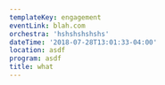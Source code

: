 ```yaml
---
templateKey: engagement
eventLink: blah.com
orchestra: 'hshshshshshs'
dateTime: '2018-07-28T13:01:33-04:00'
location: asdf
program: asdf
title: what
---
```


